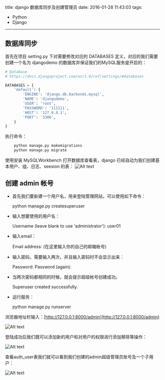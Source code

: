 title: django 数据库同步及创建管理员
date: 2016-01-28 11:43:03
tags:
- Python
- Django
---

## 数据库同步
首先在项目 setting.py 下对需要修改对应的 <a name="fenced-code-block">DATABASES</a> 定义，对应的我们需要创建一个名为 djangodemo 的数据库并保证我们的MySQL服务是开启的：

``` python
# Database
# https://docs.djangoproject.com/en/1.9/ref/settings/#databases

DATABASES = {
    'default': {
        'ENGINE': 'django.db.backends.mysql',
        'NAME': 'djangodemo',
        'USER': 'root',
        'PASSWORD': '111111',
        'HOST': '127.0.0.1',
        'PORT': '3306',
    }
}
```
<!-- more -->

执行命令：

``` python
	python manage.py makemigrations
	python manage.py migrate
```

使用安装 MySQLWorkbench 打开数据库查看表，django 已经自动为我们创建基本用户、组、日志、seesion 的表：
![Alt text](/assets/blogImg/django_8.png)

## 创建 admin 帐号
* 首先我们要新建一个用户名，用来登陆管理网站，可以使用如下命令：

	python manage.py createsuperuser
* 输入想要使用的用户名：

	Username (leave blank to use 'administrator'): user01
* 输入email：
 
	Email address: (在这里输入你的自己的邮箱帐号)
* 输入密码，需要输入两次，并且输入密码时不会显示出来：

	Password:
	Password (again):
* 当两次密码都相同的时候，就会提示超级帐号创建成功。

	Superuser created successfully.
* 运行服务：

	python manage.py runserver
	
浏览器地址栏输入：[http://127.0.0.1:8000/admin](http://127.0.0.1:8000/admin)

![Alt text](/assets/blogImg/django_6.png)

登陆成功后我们既可以添加新的用户和对用户的权限进行添加移除等操作：

![Alt text](/assets/blogImg/django_7.png)

查看auth_user表我们就可以看到我们创建的admin超级管理员账号及一个子用户：

![Alt text](/assets/blogImg/django_9.png)
